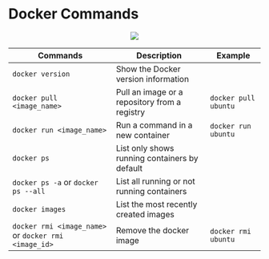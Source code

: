 # Docker Commands
<p align="center">
<img src="https://user-images.githubusercontent.com/75911392/210276325-68a1f015-9777-4e12-a894-95cb4a68ddff.png" class="center"/>
</p>


| Commands                                    | Description                                       | Example                                               |                                                                                         
| --------------------------------------------| --------------------------------------------------|-------------------------------------------------------|
| `docker version`                            | Show the Docker version information
| `docker pull <image_name>`                  | Pull an image or a repository from a registry     | `docker pull ubuntu`  
| `docker run <image_name>`                   | Run a command in a new container                  | `docker run ubuntu`
| `docker ps`                                 | List only shows running containers by default
| `docker ps -a` or `docker ps --all`         | List all running or not running containers
| `docker images`                             | List the most recently created images
| `docker rmi <image_name>` or `docker rmi <image_id>`                    | Remove the docker image                         | `docker rmi ubuntu`

